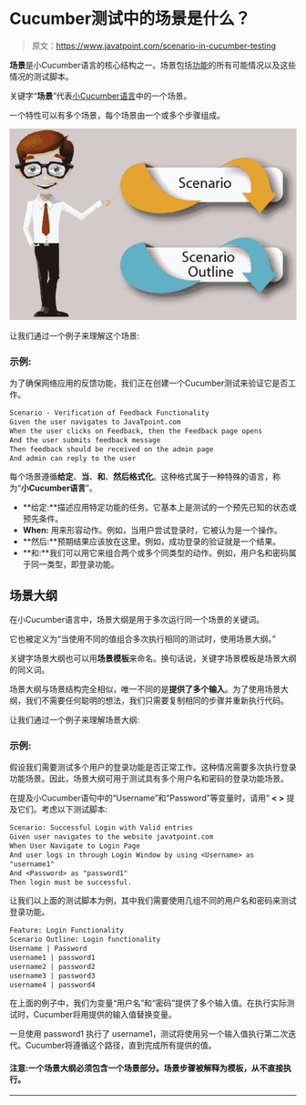 # Cucumber测试中的场景是什么？

> 原文：<https://www.javatpoint.com/scenario-in-cucumber-testing>

**场景**是小Cucumber语言的核心结构之一。场景包括[功能](feature-in-cucumber-testing)的所有可能情况以及这些情况的测试脚本。

关键字“**场景**”代表[小Cucumber语言](cucumber-testing-gherkin-language)中的一个场景。

一个特性可以有多个场景，每个场景由一个或多个步骤组成。

![Scenario in Cucumber Testing](img/bef6d38f947b3be4408b6a1683cb0080.png)

让我们通过一个例子来理解这个场景:

### 示例:

为了确保网络应用的反馈功能，我们正在创建一个Cucumber测试来验证它是否工作。

```
Scenario - Verification of Feedback Functionality
Given the user navigates to JavaTpoint.com
When the user clicks on Feedback, then the Feedback page opens
And the user submits feedback message
Then feedback should be received on the admin page
And admin can reply to the user

```

每个场景遵循**给定**、**当**、**和**、**然后格式化**。这种格式属于一种特殊的语言，称为“**小Cucumber语言**”。

*   **给定:**描述应用特定功能的任务。它基本上是测试的一个预先已知的状态或预先条件。
*   **When:** 用来形容动作。例如，当用户尝试登录时，它被认为是一个操作。
*   **然后:**预期结果应该放在这里。例如，成功登录的验证就是一个结果。
*   **和:**我们可以用它来组合两个或多个同类型的动作。例如，用户名和密码属于同一类型，即登录功能。

## 场景大纲

在小Cucumber语言中，场景大纲是用于多次运行同一个场景的关键词。

它也被定义为“当使用不同的值组合多次执行相同的测试时，使用场景大纲。”

关键字场景大纲也可以用**场景模板**来命名。换句话说，关键字场景模板是场景大纲的同义词。

场景大纲与场景结构完全相似，唯一不同的是**提供了多个输入**。为了使用场景大纲，我们不需要任何聪明的想法，我们只需要复制相同的步骤并重新执行代码。

让我们通过一个例子来理解场景大纲:

### 示例:

假设我们需要测试多个用户的登录功能是否正常工作。这种情况需要多次执行登录功能场景。因此，场景大纲可用于测试具有多个用户名和密码的登录功能场景。

在提及小Cucumber语句中的“Username”和“Password”等变量时，请用“ **< >** 提及它们。考虑以下测试脚本:

```
Scenario: Successful Login with Valid entries
Given user navigates to the website javatpoint.com 
When User Navigate to Login Page
And user logs in through Login Window by using <Username> as "username1"
And <Password> as "password1"
Then login must be successful.

```

让我们以上面的测试脚本为例，其中我们需要使用几组不同的用户名和密码来测试登录功能。

```
Feature: Login Functionality  
Scenario Outline: Login functionality
Username | Password
username1 | password1
username2 | password2
username3 | password3
username4 | password4

```

在上面的例子中，我们为变量“用户名”和“密码”提供了多个输入值。在执行实际测试时，Cucumber将用提供的输入值替换变量。

一旦使用 password1 执行了 username1，测试将使用另一个输入值执行第二次迭代。Cucumber将遵循这个路径，直到完成所有提供的值。

#### 注意:一个场景大纲必须包含一个场景部分。场景步骤被解释为模板，从不直接执行。

* * *